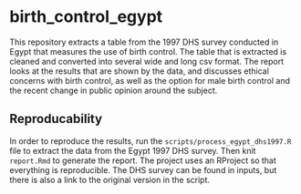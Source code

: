 # birth_control_egypt

This repository extracts a table from the 1997 DHS survey conducted in Egypt that measures the use of birth control. The table that is extracted is cleaned and converted into several wide and long csv format. The report looks at the results that are shown by the data, and discusses ethical concerns with birth control, as well as the option for male birth control and the recent change in public opinion around the subject.

## Reproducability

In order to reproduce the results, run the `scripts/process_egypt_dhs1997.R` file to extract the data from the Egypt 1997 DHS survey. Then knit `report.Rmd` to generate the report. The project uses an RProject so that everything is reproducible. The DHS survey can be found in inputs, but there is also a link to the original version in the script.
